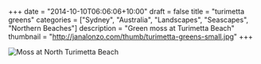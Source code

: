 +++
date = "2014-10-10T06:06:06+10:00"
draft = false
title = "turimetta greens"
categories = ["Sydney", "Australia", "Landscapes", "Seascapes", "Northern Beaches"]
description = "Green moss at Turimetta Beach"
thumbnail = "http://janalonzo.com/thumb/turimetta-greens-small.jpg"
+++

<img sizes="(max-width: 30em) 100%, (max-width: 50em) 50%,
            calc(33% - 100px)"
     srcset="/thumb/turimetta-greens.jpg 3200w,
             /thumb/turimetta-greens-large.jpg 2560w,
             /thumb/turimetta-greens-medium.jpg 2048w,
             /thumb/turimetta-greens-small.jpg 1024w,
             /thumb/turimetta-greens-xsmall.jpg 640w"
     src="/thumb/turimetta-greens-small.jpg"
     class="caption__media"
     alt="Moss at North Turimetta Beach"/>
